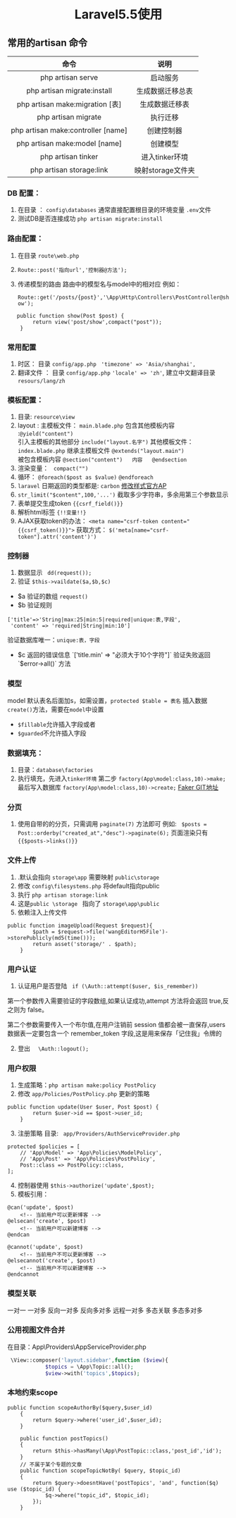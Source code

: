 # <p align="center"> Laravel5.5使用</p>
## 常用的artisan 命令

|    命令                              | 说明                |
|:--------:                           | :--:                |
| php artisan serve                   | 启动服务             |
| php artisan migrate:install         | 生成数据迁移总表      |
| php artisan make:migration  [表]    | 生成数据迁移表        |
| php artisan migrate                 | 执行迁移             |
| php artisan make:controller [name]  | 创建控制器           |
| php artisan make:model  	  [name]  | 创建模型             |
| php artisan tinker                  | 进入tinker环境       |
| php artisan storage:link            | 映射storage文件夹    |
### DB 配置：

1. 在目录 ： `config\databases`
    通常直接配置根目录的环境变量  `.env`文件
2. 测试DB是否连接成功  `php artisan migrate:install`

### 路由配置：

1. 在目录  `route\web.php`
2. `Route::post('指向url','控制器@方法');`
3. 传递模型的路由 路由中的模型名与model中的相对应
    例如：

    `Route::get('/posts/{post}','\App\Http\Controllers\PostController@show');`

```
   public function show(Post $post) {
        return view('post/show',compact("post"));
    }
```

### 常用配置
1. 时区： 目录 `config/app.php`     ` 'timezone' => 'Asia/shanghai',`
2. 翻译文件 ： 目录 `config/app.php`   `'locale' => 'zh'`,
	建立中文翻译目录  `resours/lang/zh`


###  模板配置：
1. 目录: `resource\view`
2. layout :
   主模板文件： `main.blade.php`  包含其他模板内容 :`@yield("content")`   
                          引入主模板的其他部分 `include("layout.名字")` 
   其他模板文件： `index.blade.php`  继承主模板文件 `@extends("layout.main")`          
                              被包含模板内容 `@section("content")   内容   @endsection` 
3. 渲染变量：  ` compact("")`
4.   循环：  `@foreach($post as $value)`  `@endforeach`
5. `laravel`  日期返回的类型都是:  `carbon` 
 [ 修改样式官方AP](https://carbon.nesbot.com/docs/)
6.  `str_limit("$content",100,'...')` 截取多少字符串，多余用第三个参数显示
7.  表单提交生成token   `{{csrf_field()}}`
8.  解析html标签  `{!!变量!!}`
9.  AJAX获取token的办法： `<meta name="csrf-token content="{{csrf_token()}}">`
	获取方式： `$('meta[name="csrf-token"].attr('content')')`
	
### 控制器
1. 数据显示 ` dd(request());`
2. 验证 `$this->vaildate($a,$b,$c)` 
 * $a 验证的数组   `request()`
 * $b 验证规则 

```
['title'=>'String|max:25|min:5|required|unique:表,字段',
 'content' => 'required|String|min:10']
```

验证数据库唯一：`unique:表，字段`
  * $c 返回的错误信息  `['title.min' => "必须大于10个字符"]`
验证失败返回 `$error->all()` 方法

 
 
### 模型
model 默认表名后面加s，如需设置，`protected $table = 表名`
插入数据`create()`方法，需要在`model`中设置
* `$fillable`允许插入字段或者
* `$guarded`不允许插入字段

### 数据填充：
1. 目录：`database\factories`
2. 执行填充，先进入`tinker环境`   第二步  `factory(App\model:class,10)->make;`
   最后写入数据库  `factory(App\model:class,10)->create;` 
[Faker GIT地址](https://github.com/fzaninotto/Faker)

###    分页
1. 使用自带的的分页，只需调用 `paginate(7)` 方法即可
    例如:   ` $posts = Post::orderby("created_at","desc")->paginate(6);`
    页面渲染只有  `{{$posts->links()}}`                 

### 文件上传
1. .默认会指向  `storage\app`  需要映射 `public\storage`
2. 修改 `config\filesystems.php`  将default指向public
3. 执行 `php artisan storage:link`  
4. 这是`public \storage ` 指向了 `storage\app\public`   
5. 依赖注入上传文件
 
```
public function imageUpload(Request $request){
        $path = $request->file('wangEditorH5File')->storePublicly(md5(time()));
        return asset('storage/' . $path);
    }
```

### 用户认证
1. 认证用户是否登陆   ` if (\Auth::attempt($user, $is_remember))`

第一个参数传入需要验证的字段数组,如果认证成功,attempt 方法将会返回 true,反之则为 false。

第二个参数需要传入一个布尔值,在用户注销前 session 值都会被一直保存,users 数据表一定要包含一个 remember_token 字段,这是用来保存「记住我」令牌的

2. 登出  `  \Auth::logout();`

### 用户权限

 1. 生成策略：`php artisan make:policy PostPolicy`
 2. 修改   `app/Policies/PostPolicy.php`
更新的策略

```
public function update(User $user, Post $post) {
        return $user->id == $post->user_id;
    }
```

3. 注册策略 目录:    ` app/Providers/AuthServiceProvider.php`

```
protected $policies = [
    // 'App\Model' => 'App\Policies\ModelPolicy',
    // 'App\Post' => 'App\Policies\PostPolicy',
    Post::class => PostPolicy::class,
];
```

4. 控制器使用 `$this->authorize('update',$post);`
5. 模板引用：
 
```
@can('update', $post)
    <!-- 当前用户可以更新博客 -->
@elsecan('create', $post)
    <!-- 当前用户可以新建博客 -->
@endcan

@cannot('update', $post)
    <!-- 当前用户不可以更新博客 -->
@elsecannot('create', $post)
    <!-- 当前用户不可以新建博客 -->
@endcannot
```


### 模型关联
一对一   一对多  反向一对多  反向多对多   远程一对多   多态关联  多态多对多


### 公用视图文件合并

在目录：App\Providers\AppServiceProvider.php

```php
 \View::composer('layout.sidebar',function ($view){
            $topics = \App\Topic::all();
            $view->with('topics',$topics);
```


### 本地约束scope
 

```
public function scopeAuthorBy($query,$user_id)
    {
        return $query->where('user_id',$user_id);
    }

    public function postTopics()
    {
        return $this->hasMany(\App\PostTopic::class,'post_id','id');
    }
    // 不属于某个专题的文章
    public function scopeTopicNotBy( $query, $topic_id)
    {
        return $query->doesntHave('postTopics', 'and', function($q) use ($topic_id) {
            $q->where("topic_id", $topic_id);
        });
    }
```

